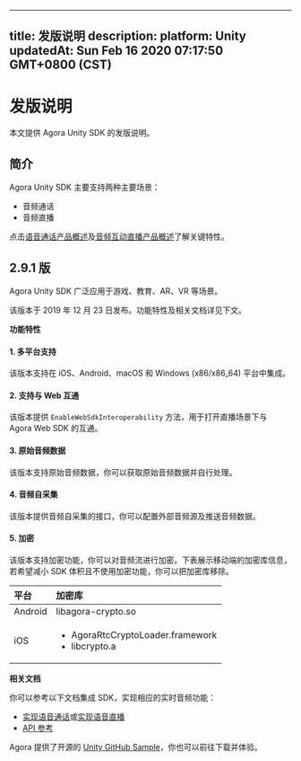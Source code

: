 
---
title: 发版说明
description: 
platform: Unity
updatedAt: Sun Feb 16 2020 07:17:50 GMT+0800 (CST)
---
# 发版说明
本文提供 Agora Unity SDK 的发版说明。

## 简介
 
Agora Unity SDK 主要支持两种主要场景：
 
- 音频通话
- 音频直播
 
点击[语音通话产品概述](../../cn/Voice/product_voice.md)及[音频互动直播产品概述](../../cn/Voice/product_live_audio.md)了解关键特性。

 ## **2.9.1 版**

Agora Unity SDK 广泛应用于游戏、教育、AR、VR 等场景。

该版本于 2019 年 12 月 23 日发布。功能特性及相关文档详见下文。

**功能特性**

#### 1. 多平台支持

该版本支持在 iOS、Android、macOS 和 Windows (x86/x86_64) 平台中集成。

#### 2. 支持与 Web 互通

该版本提供 `EnableWebSdkInteroperability` 方法，用于打开直播场景下与 Agora Web SDK 的互通。

#### 3. 原始音频数据

该版本支持原始音频数据，你可以获取原始音频数据并自行处理。

#### 4. 音频自采集

该版本提供音频自采集的接口，你可以配置外部音频源及推送音频数据。

#### 5. 加密

该版本支持加密功能，你可以对音频流进行加密。下表展示移动端的加密库信息，若希望减小 SDK 体积且不使用加密功能，你可以把加密库移除。

   | 平台    | 加密库                                     |
   | :------ | :----------------------------------------- |
   | Android | libagora-crypto.so                         |
   | iOS     | <ul><li>AgoraRtcCryptoLoader.framework <li>libcrypto.a</li></ul> |

**相关文档**

你可以参考以下文档集成 SDK，实现相应的实时音频功能：

- [实现语音通话](../../cn/Voice/start_call_audio_unity.md)或[实现语音直播](../../cn/Voice/start_live_audio_unity.md)
- [API 参考](https://docs.agora.io/cn/Voice/API%20Reference/unity/index.html)

Agora 提供了开源的 [Unity GitHub Sample](https://github.com/AgoraIO/Agora-Unity-Quickstart/tree/master/audio/Hello-Unity3D-Agora)，你也可以前往下载并体验。
